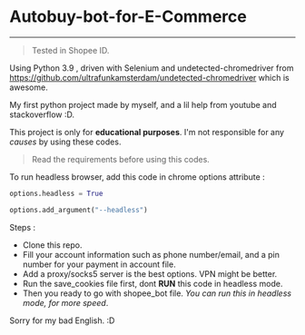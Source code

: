 # Autobuy-bot-for-E-Commerce
-----
> Tested in Shopee ID.

Using Python 3.9 , driven with Selenium and undetected-chromedriver from https://github.com/ultrafunkamsterdam/undetected-chromedriver which is awesome.

My first python project made by myself, and a lil help from youtube and stackoverflow :D.

This project is only for **educational purposes**.
I'm not responsible for any *causes* by using these codes.

> Read the requirements before using this codes.

To run headless browser, add this code in chrome options attribute : 

```py
options.headless = True
```

```py
options.add_argument("--headless")
```

Steps :
  - Clone this repo.
  - Fill your account information such as phone number/email, and a pin number for your payment in account file.
  - Add a proxy/socks5 server is the best options. VPN might be better.
  - Run the save_cookies file first, dont **RUN** this code in headless mode.
  - Then you ready to go with shopee_bot file.  *You can run this in headless mode, for more speed*.
 
 Sorry for my bad English. :D
